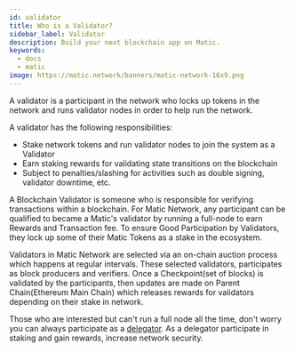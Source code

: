 ```yaml
---
id: validator
title: Who is a Validator?
sidebar_label: Validator
description: Build your next blockchain app on Matic.
keywords:
  - docs
  - matic
image: https://matic.network/banners/matic-network-16x9.png 
---
```


​A validator is a participant in the network who locks up tokens in the network and runs validator nodes in order to help run the network.

A validator has the following responsibilities:

- Stake network tokens and run validator nodes to join the system as a Validator
- Earn staking rewards for validating state transitions on the blockchain
- Subject to penalties/slashing for activities such as double signing, validator downtime, etc.

A Blockchain Validator is someone who is responsible for verifying transactions within a blockchain. For Matic Network, any participant can be qualified to became a Matic's validator by running a full-node to earn Rewards and Transaction fee. To ensure Good Participation by Validators, they lock up some of their Matic Tokens as a stake in the ecosystem.

Validators in Matic Network are selected via an on-chain auction process which happens at regular intervals. These selected validators, participates as block producers and verifiers. Once a Checkpoint(set of blocks) is validated by the participants, then updates are made on Parent Chain(Ethereum Main Chain) which releases rewards for validators depending on their stake in network.

Those who are interested but can't run a full node all the time, don't worry you can always participate as a [delegator](delegator). As a delegator participate in staking and gain rewards, increase network security.